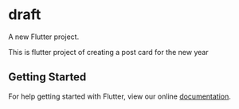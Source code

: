 # draft

A new Flutter project.

This is flutter project of creating a post card for the new year 

## Getting Started

For help getting started with Flutter, view our online
[documentation](https://flutter.io/).
